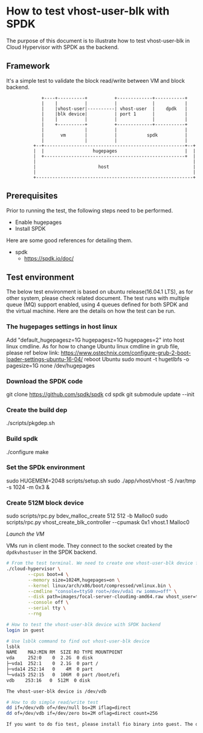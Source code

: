 # How to test vhost-user-blk with SPDK

The purpose of this document is to illustrate how to test vhost-user-blk in Cloud Hypervisor with SPDK as the backend.

## Framework

It's a simple test to validate the block read/write between VM and block backend.
```
             +----+----------+          +-------------+-----------+
             |    |          |          |             |           |
             |    |vhost-user|----------| vhost-user  |    dpdk   |
             |    |blk device|          | port 1      |           |
             |    |          |          |             |           |
             |    +----------+          +-------------+-----------+
             |               |          |                         |
             |      vm       |          |           spdk          |
             |               |          |                         |
          +--+----------------------------------------------------+--+
          |  |                  hugepages                         |  |
          |  +----------------------------------------------------+  |
          |                                                          |
          |                       host                               |
          |                                                          |
          +----------------------------------------------------------+
```
## Prerequisites

Prior to running the test, the following steps need to be performed.
- Enable hugepages
- Install SPDK

Here are some good references for detailing them.
- spdk
	* https://spdk.io/doc/

## Test environment

The below test environment is based on ubuntu release(16.04.1 LTS), as for other system, please check related document.
The test runs with multiple queue (MQ) support enabled, using 4 queues defined for both SPDK and the virtual machine.
Here are the details on how the test can be run.

### The hugepages settings in host linux
Add "default_hugepagesz=1G hugepagesz=1G hugepages=2" into host linux cmdline.
As for how to change Ubuntu linux cmdline in grub file, please ref below link:
https://www.ostechnix.com/configure-grub-2-boot-loader-settings-ubuntu-16-04/
reboot Ubuntu
sudo mount -t hugetlbfs -o pagesize=1G none /dev/hugepages

### Download the SPDK code
git clone https://github.com/spdk/spdk
cd spdk
git submodule update --init

### Create the build dep
./scripts/pkgdep.sh

### Build spdk
./configure
make

### Set the SPDk environment
sudo HUGEMEM=2048 scripts/setup.sh
sudo ./app/vhost/vhost -S /var/tmp -s 1024 -m 0x3 &

### Create 512M block device
sudo scripts/rpc.py bdev_malloc_create 512 512 -b Malloc0
sudo scripts/rpc.py vhost_create_blk_controller --cpumask 0x1 vhost.1 Malloc0

_Launch the VM_

VMs run in client mode. They connect to the socket created by the `dpdkvhostuser` in the SPDK backend.
```bash
# From the test terminal. We need to create one vhost-user-blk device for the --disk.
./cloud-hypervisor \
        --cpus boot=4 \
        --memory size=1024M,hugepages=on \
        --kernel linux/arch/x86/boot/compressed/vmlinux.bin \
        --cmdline "console=ttyS0 root=/dev/vda1 rw iommu=off" \
        --disk path=images/focal-server-cloudimg-amd64.raw vhost_user=true,socket=/var/tmp/vhost.1,num_queues=4,queue_size=128 \
        --console off \
        --serial tty \
        --rng
```

```bash
# How to test the vhost-user-blk device with SPDK backend
login in guest

# Use lsblk command to find out vhost-user-blk device
lsblk
NAME    MAJ:MIN RM  SIZE RO TYPE MOUNTPOINT
vda     252:0    0  2.2G  0 disk 
├─vda1  252:1    0  2.1G  0 part /
├─vda14 252:14   0    4M  0 part 
└─vda15 252:15   0  106M  0 part /boot/efi
vdb    253:16   0  512M  0 disk

The vhost-user-blk device is /dev/vdb

# How to do simple read/write test
dd if=/dev/vdb of=/dev/null bs=2M iflag=direct
dd of=/dev/vdb if=/dev/zero bs=2M oflag=direct count=256

If you want to do fio test, please install fio binary into guest. The detailed info is not listed here.
